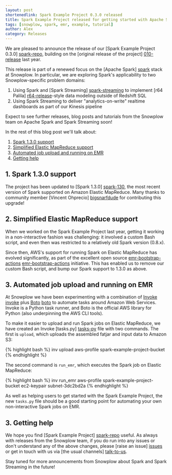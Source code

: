 ```yaml
---
layout: post
shortenedlink: Spark Example Project 0.3.0 released
title: Spark Example Project released for getting started with Apache Spark on EMR
tags: [snowplow, spark, emr, example, tutorial]
author: Alex
category: Releases
---
```


We are pleased to announce the release of our [Spark Example Project 0.3.0] [spark-repo], building on the [original release of the project] [010-release] last year.

This release is part of a renewed focus on the [Apache Spark] [spark] stack at Snowplow. In particular, we are exploring Spark's applicability to two Snowplow-specific problem domains:

1. Using Spark and [Spark Streaming] [spark-streaming] to implement [r64 Palila] [r64-release]-style data modeling outside of Redshift SQL
2. Using Spark Streaming to deliver "analytics-on-write" realtime dashboards as part of our Kinesis pipeline 

Expect to see further releases, blog posts and tutorials from the Snowplow team on Apache Spark and Spark Streaming soon! 

In the rest of this blog post we'll talk about:

1. [Spark 1.3.0 support](/blog/2015/05/10/spark-example-project-0.3.0-released/#130)
2. [Simplified Elastic MapReduce support](/blog/2015/05/10/spark-example-project-0.3.0-released/#emr)
3. [Automated job upload and running on EMR](/blog/2015/05/10/spark-example-project-0.3.0-released/#invoke)
4. [Getting help](/blog/2015/05/10/spark-example-project-0.3.0-released/#help)

<!--more-->

<div class="html">
<h2><a name="130">1. Spark 1.3.0 support</a></h2>
</div>

The project has been updated to [Spark 1.3.0] [spark-130], the most recent version of Spark supported on Amazon Elastic MapReduce. Many thanks to community member [Vincent Ohprecio] [bigsnarfdude] for contributing this upgrade!

<div class="html">
<h2><a name="emr">2. Simplified Elastic MapReduce support</a></h2>
</div>

When we worked on the Spark Example Project last year, getting it working in a non-interactive fashion was challenging: it involved a custom Bash script, and even then was restricted to a relatively old Spark version (0.8.x).

Since then, AWS's support for running Spark on Elastic MapReduce has evolved significantly, as part of the excellent open source [emr-bootstrap-actions] [emr-bootstrap-actions] initiative. This has enabled us to remove our custom Bash script, and bump our Spark support to 1.3.0 as above.

<div class="html">
<h2><a name="invoke">3. Automated job upload and running on EMR</a></h2>
</div>

At Snowplow we have been experimenting with a combination of [Invoke] [invoke] plus [Boto] [boto] to automate tasks around Amazon Web Services. Invoke is a Python task runner, and Boto is the official AWS library for Python (also underpinning the AWS CLI tools).

To make it easier to upload and run Spark jobs on Elastic MapReduce, we have created an Invoke [tasks.py] [tasks-py] file with two commands. The first is `upload`, which uploads the assembled fatjar and input data to Amazon S3:

{% highlight bash %}
inv upload aws-profile spark-example-project-bucket
{% endhighlight %}

The second command is `run_emr`, which executes the Spark job on Elastic MapReduce:

{% highlight bash %}
inv run_emr aws-profile spark-example-project-bucket ec2-keypair subnet-3dc2bd2a
{% endhighlight %}

As well as helping users to get started with the Spark Example Project, the new `tasks.py` file should be a good starting point for automating your own non-interactive Spark jobs on EMR.

<div class="html">
<h2><a name="help">3. Getting help</a></h2>
</div>

We hope you find [Spark Example Project] [spark-repo] useful. As always with releases from the Snowplow team, if you do run into any issues or don't understand any of the above changes, please [raise an issue] [issues] or get in touch with us via [the usual channels] [talk-to-us].

Stay tuned for more announcements from Snowplow about Spark and Spark Streaming in the future!

[010-release]: /blog/2014/04/17/spark-example-project-released
[r64-release]: /blog/2015/04/16/snowplow-r64-palila-released/
[spark-repo]: https://github.com/snowplow/spark-example-project

[spark]: https://spark.apache.org/
[spark-streaming]: https://spark.apache.org/streaming/
[spark-130]: https://spark.apache.org/releases/spark-release-1-3-0.html

[invoke]: http://www.pyinvoke.org/
[boto]: https://boto.readthedocs.org/en/latest/
[tasks-py]: https://github.com/snowplow/spark-example-project/blob/master/tasks.py

[bigsnarfdude]: https://github.com/bigsnarfdude

[emr-bootstrap-actions]: https://github.com/awslabs/emr-bootstrap-actions

[issues]: https://github.com/snowplow/spark-example-project/issues
[talk-to-us]: https://github.com/snowplow/snowplow/wiki/Talk-to-us
